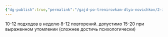 ```yaml
---
{"dg-publish":true,"permalink":"/gajd-po-trenirovkam-dlya-novichkov/2-instrumenty/1-silovaya-trenirovka/"}
---
```



10-12 подходов в неделю
8-12 повторений. допустимо 15-20 при выраженном утомлении (сложнее достичь психологически)